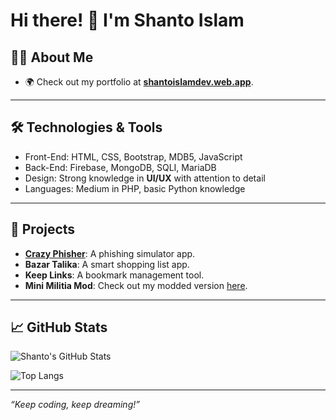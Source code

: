 # Hi there! 👋 I'm Shanto Islam

## 👨‍💻 About Me

- 🌍 Check out my portfolio at **[shantoislamdev.web.app](https://shantoislamdev.web.app)**.

---

## 🛠️ Technologies & Tools
- Front-End: HTML, CSS, Bootstrap, MDB5, JavaScript
- Back-End: Firebase, MongoDB, SQLI, MariaDB
- Design: Strong knowledge in **UI/UX** with attention to detail
- Languages: Medium in PHP, basic Python knowledge

---

## 🚀 Projects

- **[Crazy Phisher](https://crazyphisher.web.app)**: A phishing simulator app.
- **Bazar Talika**: A smart shopping list app.
- **Keep Links**: A bookmark management tool.
- **Mini Militia Mod**: Check out my modded version [here](https://shantoislamdev.web.app/).

---

## 📈 GitHub Stats

![Shanto's GitHub Stats](https://github-readme-stats.vercel.app/api?username=Shanto-Islam&show_icons=true&theme=radical)

![Top Langs](https://github-readme-stats.vercel.app/api/top-langs/?username=Shanto-Islam&layout=compact&theme=radical)

---

*“Keep coding, keep dreaming!”*
